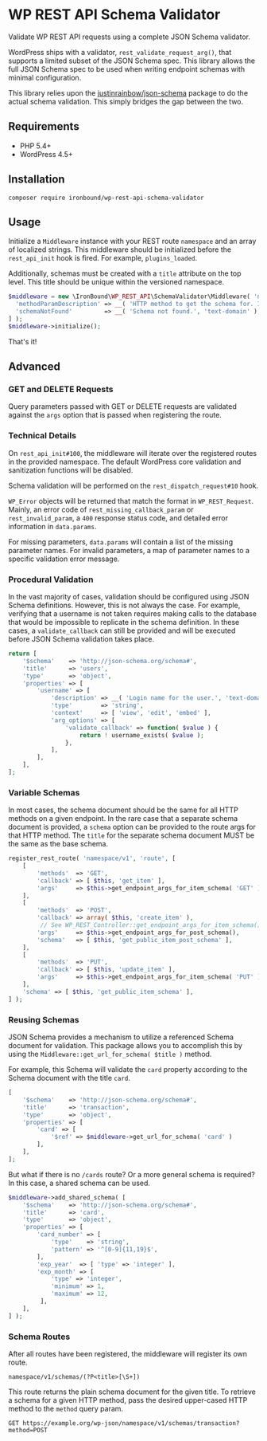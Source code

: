 # WP REST API Schema Validator
Validate WP REST API requests using a complete JSON Schema validator.

WordPress ships with a validator, `rest_validate_request_arg()`, that supports a limited subset of the JSON Schema spec. This library allows the full JSON Schema spec to be used when writing endpoint schemas with minimal configuration. 

This library relies upon the [justinrainbow/json-schema](https://github.com/justinrainbow/json-schema) package to do the actual schema validation. This simply bridges the gap between the two.

## Requirements
- PHP 5.4+
- WordPress 4.5+

## Installation
`composer require ironbound/wp-rest-api-schema-validator`

## Usage
Initialize a `Middleware` instance with your REST route `namespace` and an array of localized strings. This middleware should be initialized before the `rest_api_init` hook is fired. For example, `plugins_loaded`.

Additionally, schemas must be created with a `title` attribute on the top level. This title should be unique within the versioned namespace.

```php
$middleware = new \IronBound\WP_REST_API\SchemaValidator\Middleware( 'namespace/v1', [
  'methodParamDescription' => __( 'HTTP method to get the schema for. If not provided, will use the base schema.', 'text-domain' ),
  'schemaNotFound'         => __( 'Schema not found.', 'text-domain' ),
] );
$middleware->initialize();
```

That's it!

## Advanced

### GET and DELETE Requests

Query parameters passed with GET or DELETE requests are validated against the `args` option that is passed when registering the route.

### Technical Details
 
On `rest_api_init#100`, the middleware will iterate over the registered routes in the provided namespace. The default WordPress core validation and sanitization functions will be disabled. 

Schema validation will be performed on the `rest_dispatch_request#10` hook.

`WP_Error` objects will be returned that match the format in `WP_REST_Request`. Mainly, an error code of `rest_missing_callback_param` or `rest_invalid_param`, a `400` response status code, and detailed error information in `data.params`. 

For missing parameters, `data.params` will contain a list of the missing parameter names. For invalid parameters,
a map of parameter names to a specific validation error message.

### Procedural Validation
In the vast majority of cases, validation should be configured using JSON Schema definitions. However, this is not always the case. For example, verifying that a username is not taken requires making calls to the database that would be impossible to replicate in the schema definition. In these cases, a `validate_callback` can still be provided and will be executed before JSON Schema validation takes place.

```php
return [
    '$schema'    => 'http://json-schema.org/schema#',
    'title'      => 'users',
    'type'       => 'object',
    'properties' => [
        'username' => [
            'description' => __( 'Login name for the user.', 'text-domain' ),
            'type'        => 'string',
            'context'     => [ 'view', 'edit', 'embed' ],
            'arg_options' => [
                'validate_callback' => function( $value ) {
                    return ! username_exists( $value );
                },
            ],   
        ],
    ],
];
```

### Variable Schemas
In most cases, the schema document should be the same for all HTTP methods on a given endpoint. In the rare case that a separate schema document is provided, a `schema` option can be provided to the route args for that HTTP method. The `title` for the separate schema document MUST be the same as the base schema.

```php
register_rest_route( 'namespace/v1', 'route', [
    [
        'methods'  => 'GET',
        'callback' => [ $this, 'get_item' ],
        'args'     => $this->get_endpoint_args_for_item_schema( 'GET' ),
    ],
    [
        'methods'  => 'POST',
        'callback' => array( $this, 'create_item' ),
         // See WP_REST_Controller::get_endpoint_args_for_item_schema() for reference.
        'args'     => $this->get_endpoint_args_for_post_schema(),
        'schema'   => [ $this, 'get_public_item_post_schema' ],
    ],
    [
        'methods'  => 'PUT',
        'callback' => [ $this, 'update_item' ],
        'args'     => $this->get_endpoint_args_for_item_schema( 'PUT' ),
    ],
    'schema' => [ $this, 'get_public_item_schema' ],
] );
```

### Reusing Schemas
JSON Schema provides a mechanism to utilize a referenced Schema document for validation. This package allows you to accomplish this by using the `Middleware::get_url_for_schema( $title )` method.

For example, this Schema will validate the `card` property according to the Schema document with the title `card`.
```php
[
    '$schema'    => 'http://json-schema.org/schema#',
    'title'      => 'transaction',
    'type'       => 'object',
    'properties' => [
        'card' => [
            '$ref' => $middleware->get_url_for_schema( 'card' )   
        ],
    ],
];
```

But what if there is no `/cards` route? Or a more general schema is required? In this case, a shared schema can be used.
```php
$middleware->add_shared_schema( [
    '$schema'    => 'http://json-schema.org/schema#',
    'title'      => 'card',
    'type'       => 'object',
    'properties' => [
        'card_number' => [
            'type'    => 'string',
            'pattern' => '^[0-9]{11,19}$',
        ],
        'exp_year'  => [ 'type' => 'integer' ],
        'exp_month' => [ 
            'type' => 'integer',
            'minimum' => 1,
            'maximum' => 12,
         ],
    ],
] );
```

### Schema Routes

After all routes have been registered, the middleware will register its own route.
 
```
namespace/v1/schemas/(?P<title>[\S+])
``` 

This route returns the plain schema document for the given title. To retrieve a schema for a given HTTP method, pass the desired upper-cased HTTP method to the `method` query param.

```HTTP
GET https://example.org/wp-json/namespace/v1/schemas/transaction?method=POST
```